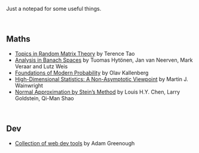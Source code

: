 Just a notepad for some useful things.

&nbsp;

## Maths
- [Topics in Random Matrix Theory](https://terrytao.files.wordpress.com/2011/02/matrix-book.pdf) by Terence Tao
- [Analysis in Banach Spaces](https://link.springer.com/book/10.1007/978-3-319-48520-1) by Tuomas Hytönen, Jan van Neerven, Mark Veraar and Lutz Weis
- [Foundations of Modern Probability](https://link.springer.com/book/10.1007/978-3-030-61871-1) by Olav Kallenberg
- [High-Dimensional Statistics: A Non-Asymptotic Viewpoint](https://www.cambridge.org/core/books/highdimensional-statistics/8A91ECEEC38F46DAB53E9FF8757C7A4E) by Martin J. Wainwright
- [Normal Approximation by Stein’s Method](https://link.springer.com/book/10.1007/978-3-642-15007-4) by Louis H.Y. Chen, Larry Goldstein, Qi-Man Shao


&nbsp;

## Dev
- [Collection of web dev tools](https://toolkit.addy.codes/) by Adam Greenough